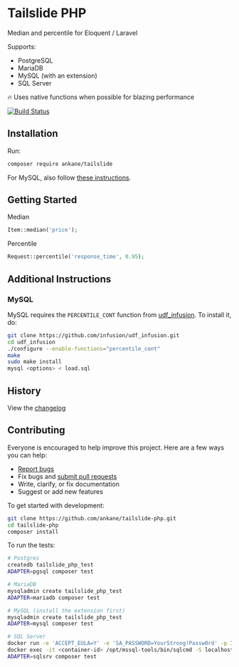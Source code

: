 # Tailslide PHP

Median and percentile for Eloquent / Laravel

Supports:

- PostgreSQL
- MariaDB
- MySQL (with an extension)
- SQL Server

:fire: Uses native functions when possible for blazing performance

[![Build Status](https://github.com/ankane/tailslide-php/workflows/build/badge.svg?branch=master)](https://github.com/ankane/tailslide-php/actions)

## Installation

Run:

```sh
composer require ankane/tailslide
```

For MySQL, also follow [these instructions](#additional-instructions).

## Getting Started

Median

```php
Item::median('price');
```

Percentile

```php
Request::percentile('response_time', 0.95);
```

## Additional Instructions

### MySQL

MySQL requires the `PERCENTILE_CONT` function from [udf_infusion](https://github.com/infusion/udf_infusion). To install it, do:

```sh
git clone https://github.com/infusion/udf_infusion.git
cd udf_infusion
./configure --enable-functions="percentile_cont"
make
sudo make install
mysql <options> < load.sql
```

## History

View the [changelog](CHANGELOG.md)

## Contributing

Everyone is encouraged to help improve this project. Here are a few ways you can help:

- [Report bugs](https://github.com/ankane/tailslide-php/issues)
- Fix bugs and [submit pull requests](https://github.com/ankane/tailslide-php/pulls)
- Write, clarify, or fix documentation
- Suggest or add new features

To get started with development:

```sh
git clone https://github.com/ankane/tailslide-php.git
cd tailslide-php
composer install
```

To run the tests:

```sh
# Postgres
createdb tailslide_php_test
ADAPTER=pgsql composer test

# MariaDB
mysqladmin create tailslide_php_test
ADAPTER=mariadb composer test

# MySQL (install the extension first)
mysqladmin create tailslide_php_test
ADAPTER=mysql composer test

# SQL Server
docker run -e 'ACCEPT_EULA=Y' -e 'SA_PASSWORD=YourStrong!Passw0rd' -p 1433:1433 -d mcr.microsoft.com/mssql/server:2019-latest
docker exec -it <container-id> /opt/mssql-tools/bin/sqlcmd -S localhost -U SA -P YourStrong\!Passw0rd -Q "CREATE DATABASE tailslide_php_test"
ADAPTER=sqlsrv composer test
```
